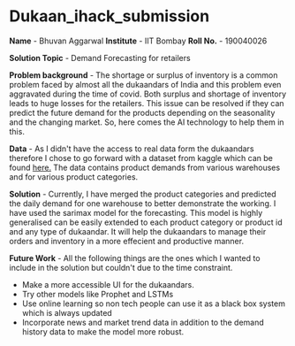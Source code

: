 # Dukaan_ihack_submission

**Name** - Bhuvan Aggarwal
**Institute** - IIT Bombay
**Roll No.** - 190040026

**Solution Topic** - Demand Forecasting for retailers

**Problem background** - The shortage or surplus of inventory is a common problem faced by almost all the dukaandars of India and this problem even aggravated during the time of covid. Both surplus and shortage of inventory leads to huge losses for the retailers. This issue can be resolved if they can predict the future demand for the products depending on the seasonality and the changing market. So, here comes the AI technology to help them in this.

**Data** - As I didn't have the access to real data form the dukaandars therefore I chose to go forward with a dataset from kaggle which can be found <a href='https://www.kaggle.com/felixzhao/productdemandforecasting'>here.</a> The data contains product demands from various warehouses and for various product categories.

**Solution** - Currently, I have merged the product categories and predicted the daily demand for one warehouse to better demonstrate the working. I have used the sarimax model for the forecasting. This model is highly generalised can be easily extended to each product category or product id and any type of dukaandar. It will help the dukaandars to manage their orders and inventory in a more effecient and productive manner. 

**Future Work** - All the following things are the ones which I wanted to include in the solution but couldn't due to the time constraint.  
- Make a more accessible UI for the dukaandars. 
- Try other models like Prophet and LSTMs
- Use online learning so non tech people can use it as a black box system which is always updated
- Incorporate news and market trend data in addition to the demand history data to make the model more robust.
